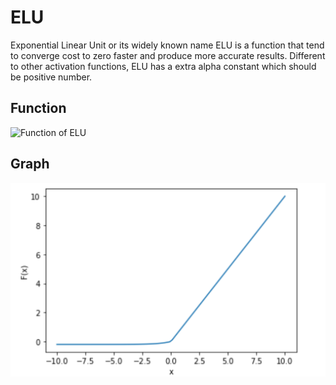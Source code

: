 ﻿# ELU
Exponential Linear Unit or its widely known name ELU is a function that tend to converge cost to zero faster and produce more accurate results. Different to other activation functions, ELU has a extra alpha constant which should be positive number.
## Function

![Function of ELU](https://github.com/alishdipani/Machine-Learning-concepts/blob/4a7839fe74b7662e2c80739fea0a7bc38037260c/non-linearities/ELU/Function%20of%20ELU.png)

## Graph

![Graph of ELU](https://github.com/UvrajSB/Machine-Learning-concepts/blob/main/non-linearities/ELU/ELU.png)

